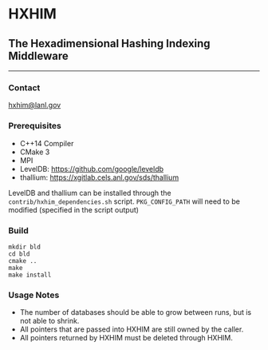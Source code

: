 # HXHIM
## The Hexadimensional Hashing Indexing Middleware
----

### Contact
hxhim@lanl.gov

### Prerequisites
* C++14 Compiler
* CMake 3
* MPI
* LevelDB: https://github.com/google/leveldb
* thallium: https://xgitlab.cels.anl.gov/sds/thallium

LevelDB and thallium can be installed through the `contrib/hxhim_dependencies.sh` script. `PKG_CONFIG_PATH` will need to be modified (specified in the script output)

### Build
```
mkdir bld
cd bld
cmake ..
make
make install
```

### Usage Notes
* The number of databases should be able to grow between runs, but is not able to shrink.
* All pointers that are passed into HXHIM are still owned by the caller.
* All pointers returned by HXHIM must be deleted through HXHIM.
